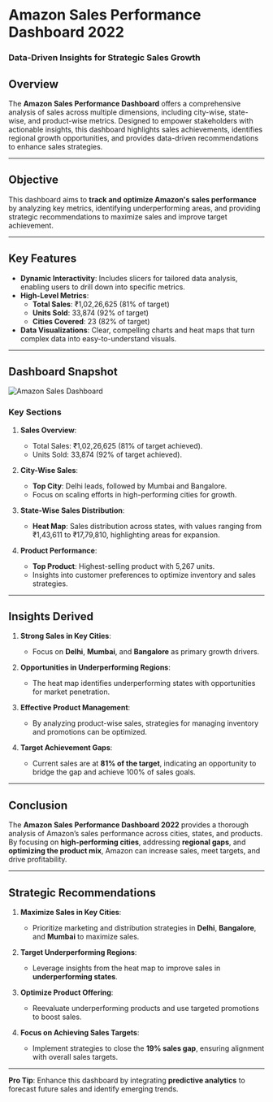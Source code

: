 # **Amazon Sales Performance Dashboard 2022**  
### **Data-Driven Insights for Strategic Sales Growth**

## **Overview**  
The **Amazon Sales Performance Dashboard** offers a comprehensive analysis of sales across multiple dimensions, including city-wise, state-wise, and product-wise metrics. Designed to empower stakeholders with actionable insights, this dashboard highlights sales achievements, identifies regional growth opportunities, and provides data-driven recommendations to enhance sales strategies.  

---

## **Objective**  
This dashboard aims to **track and optimize Amazon's sales performance** by analyzing key metrics, identifying underperforming areas, and providing strategic recommendations to maximize sales and improve target achievement.  

---

## **Key Features**  
- **Dynamic Interactivity**: Includes slicers for tailored data analysis, enabling users to drill down into specific metrics.  
- **High-Level Metrics**:  
  - **Total Sales**: ₹1,02,26,625 (81% of target)  
  - **Units Sold**: 33,874 (92% of target)  
  - **Cities Covered**: 23 (82% of target)  
- **Data Visualizations**: Clear, compelling charts and heat maps that turn complex data into easy-to-understand visuals.

---

## **Dashboard Snapshot**  

![Amazon Sales Dashboard](path/to/optimized-dashboard-image.png)

### **Key Sections**  

1. **Sales Overview**:  
   - Total Sales: ₹1,02,26,625 (81% of target achieved).  
   - Units Sold: 33,874 (92% of target achieved).  

2. **City-Wise Sales**:  
   - **Top City**: Delhi leads, followed by Mumbai and Bangalore.  
   - Focus on scaling efforts in high-performing cities for growth.

3. **State-Wise Sales Distribution**:  
   - **Heat Map**: Sales distribution across states, with values ranging from ₹1,43,611 to ₹17,79,810, highlighting areas for expansion.  

4. **Product Performance**:  
   - **Top Product**: Highest-selling product with 5,267 units.  
   - Insights into customer preferences to optimize inventory and sales strategies.

---

## **Insights Derived**  

1. **Strong Sales in Key Cities**:  
   - Focus on **Delhi**, **Mumbai**, and **Bangalore** as primary growth drivers.  

2. **Opportunities in Underperforming Regions**:  
   - The heat map identifies underperforming states with opportunities for market penetration.  

3. **Effective Product Management**:  
   - By analyzing product-wise sales, strategies for managing inventory and promotions can be optimized.  

4. **Target Achievement Gaps**:  
   - Current sales are at **81% of the target**, indicating an opportunity to bridge the gap and achieve 100% of sales goals.

---

## **Conclusion**  
The **Amazon Sales Performance Dashboard 2022** provides a thorough analysis of Amazon’s sales performance across cities, states, and products. By focusing on **high-performing cities**, addressing **regional gaps**, and **optimizing the product mix**, Amazon can increase sales, meet targets, and drive profitability.

---

## **Strategic Recommendations**  

1. **Maximize Sales in Key Cities**:  
   - Prioritize marketing and distribution strategies in **Delhi**, **Bangalore**, and **Mumbai** to maximize sales.  

2. **Target Underperforming Regions**:  
   - Leverage insights from the heat map to improve sales in **underperforming states**.  

3. **Optimize Product Offering**:  
   - Reevaluate underperforming products and use targeted promotions to boost sales.  

4. **Focus on Achieving Sales Targets**:  
   - Implement strategies to close the **19% sales gap**, ensuring alignment with overall sales targets.

---

**Pro Tip**: Enhance this dashboard by integrating **predictive analytics** to forecast future sales and identify emerging trends.
